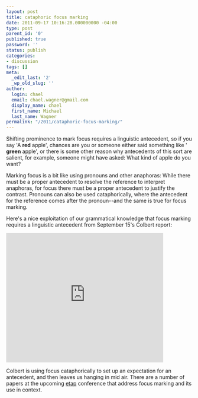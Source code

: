 ```yaml
---
layout: post
title: cataphoric focus marking
date: 2011-09-17 10:16:28.000000000 -04:00
type: post
parent_id: '0'
published: true
password: ''
status: publish
categories:
- discussion
tags: []
meta:
  _edit_last: '2'
  _wp_old_slug: ''
author:
  login: chael
  email: chael.wagner@gmail.com
  display_name: chael
  first_name: Michael
  last_name: Wagner
permalink: "/2011/cataphoric-focus-marking/"
---
```

Shifting prominence to mark focus requires a linguistic antecedent, so if you say 'A **red** apple', chances are you or someone either said something like ' **green** apple', or there is some other reason why antecedents of this sort are salient, for example, someone might have asked: What kind of apple do you want?

Marking focus is a bit like using pronouns and other anaphoras: While there must be a proper antecedent to resolve the reference to interpret anaphoras, for focus there must be a proper antecedent to justify the contrast. Pronouns can also be used cataphorically, where the antecedent for the reference comes after the pronoun--and the same is true for focus marking.

Here's a nice exploitation of our grammatical knowledge that focus marking requires a linguistic antecedent from September 15's Colbert report:

<iframe width="425" height="349" src="http://www.youtube.com/embed/XqSwNQnQIPI?hl=en&amp;fs=1" frameborder="0" allowfullscreen></iframe>

Colbert is using focus cataphorically to set up an expectation for an antecedent, and then leaves us hanging in mid air. There are a number of papers at the upcoming [etap](http://prosodylab.org/etap) conference that address focus marking and its use in context.

